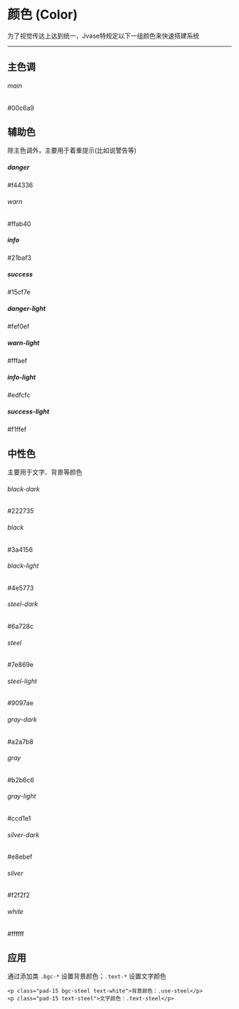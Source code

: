 # 颜色 (Color)
为了视觉传达上达到统一，Jvase特规定以下一组颜色来快速搭建系统
***

## 主色调
<div class="bgc-main pad-10">
	<h6 class="nowrap text-white">main</h6>
	<p class="text-white opacity-8">#00c6a9</p>
</div>
	
## 辅助色
除主色调外，主要用于着重提示(比如说警告等)
<div class="grid">
	<div class="row">
		<div class="col-xs-3">
			<div class="bgc-danger pad-10">
				<h5 class="nowrap text-white">danger</h6>
				<p class="text-white opacity-8">#f44336</p>
			</div>
		</div>
		<div class="col-xs-3">
			<div class="bgc-warn pad-10">
				<h6 class="nowrap text-white">warn</h6>
				<p class="text-white opacity-8">#ffab40</p>
			</div>
		</div>
		<div class="col-xs-3">
			<div class="bgc-info pad-10">
				<h5 class="nowrap text-white">info</h6>
				<p class="text-white opacity-8">#21baf3</p>
			</div>
		</div>
		<div class="col-xs-3">
			<div class="bgc-success pad-10">
				<h5 class="nowrap text-white">success</h6>
				<p class="text-white opacity-8">#15cf7e</p>
			</div>
		</div>
	</div>
	<div class="row">
		<div class="col-xs-3">
			<div class="bgc-danger-light pad-10">
				<h5 class="nowrap text-danger">danger-light</h6>
				<p class=" text-danger opacity-8">#fef0ef</p>
			</div>
		</div>
		<div class="col-xs-3">
			<div class="bgc-warn-light pad-10">
				<h5 class="nowrap text-warn">warn-light</h6>
				<p class=" text-warn opacity-8">#fffaef</p>
			</div>
		</div>
		<div class="col-xs-3">
			<div class="bgc-info-light pad-10">
				<h5 class="nowrap text-info">info-light</h6>
				<p class=" text-info opacity-8">#edfcfc</p>
			</div>
		</div>
		<div class="col-xs-3">
			<div class="bgc-success-light pad-10">
				<h5 class="nowrap text-success">success-light</h6>
				<p class=" text-success opacity-8">#f1ffef</p>
			</div>
		</div>
	</div>
</div>

## 中性色
主要用于文字、背景等颜色
<div class="grid">
	<div class="row">
		<div class="col-xs-12 col-sm-6 col-md-3">
			<div class="pad-10 bgc-black-dark">
				<h6 class="nowrap text-white">black-dark</h6>
				<p class="text-white opacity-8">#222735</p>
			</div>
			<div class="pad-10 bgc-black">
				<h6 class="nowrap text-white">black</h6>
				<p class="text-white opacity-8">#3a4156</p>
			</div>
			<div class="pad-10 bgc-black-light">
				<h6 class="nowrap text-white">black-light</h6>
				<p class="text-white opacity-8">#4e5773</p>
			</div>
		</div>
		<div class="col-xs-12 col-sm-6 col-md-3">
			<div class="pad-10 bgc-steel-dark">
				<h6 class="nowrap text-white">steel-dark</h6>
				<p class="text-white opacity-8">#6a728c</p>
			</div>
			<div class="pad-10 bgc-steel">
				<h6 class="nowrap text-white">steel</h6>
				<p class="text-white opacity-8">#7e869e</p>
			</div>
			<div class="pad-10 bgc-steel-light">
				<h6 class="nowrap text-white">steel-light</h6>
				<p class="text-white opacity-8">#9097ae</p>
			</div>
		</div>
		<div class="col-xs-12 col-sm-6 col-md-3">
			<div class="pad-10 bgc-gray-dark">
				<h6 class="nowrap text-white">gray-dark</h6>
				<p class="text-white opacity-8">#a2a7b8</p>
			</div>
			<div class="pad-10 bgc-gray">
				<h6 class="nowrap text-white">gray</h6>
				<p class="text-white opacity-8">#b2b6c6</p>
			</div>
			<div class="pad-10 bgc-gray-light">
				<h6 class="nowrap text-white">gray-light</h6>
				<p class="text-white opacity-8">#ccd1e1</p>
			</div>
		</div>
		<div class="col-xs-12 col-sm-6 col-md-3">
			<div class="pad-10 bgc-silver-dark">
				<h6 class="nowrap text-steel">silver-dark</h6>
				<p class=" text-steel opacity-8">#e8ebef</p>
			</div>
			<div class="pad-10 bgc-silver">
				<h6 class="nowrap text-steel">silver</h6>
				<p class=" text-steel opacity-8">#f2f2f2</p>
			</div>
			<div class="pad-10 bgc-white">
				<h6 class="nowrap text-steel">white</h6>
				<p class=" text-steel opacity-8">#ffffff</p>
			</div>
		</div>
	</div>
</div>

## 应用
通过添加类 `.bgc-*` 设置背景颜色；`.text-*` 设置文字颜色
```
<p class="pad-15 bgc-steel text-white">背景颜色：.use-steel</p>
<p class="pad-15 text-steel">文字颜色：.text-steel</p>
```